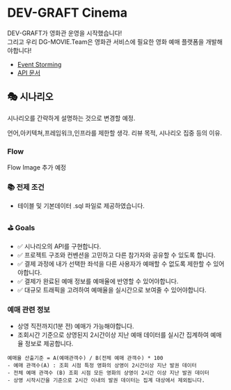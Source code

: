 # DEV-GRAFT Cinema

DEV-GRAFT가 영화관 운영을 시작했습니다!  
그리고 우리 DG-MOVIE.Team은 영화관 서비스에 필요한 영화 예매 플랫폼을 개발해야합니다!

- [Event Storming](https://miro.com/app/embed/uXjVOx1AX14=/?pres=1&frameId=3458764553420482599&embedId=695691095149)
- [API 문서]()

## 🎭 시나리오

시나리오를 간략하게 설명하는 것으로 변경할 예정.

언어,아키텍쳐,프레임워크,인프라를 제한할 생각.
리뷰 목적, 시나리오 집중 등의 이유.

### Flow

Flow Image 추가 예정

### 📚 전제 조건
- 테이블 및 기본데이터 .sql 파일로 제공하였습니다.

### ⛳ Goals
- ✅ 시나리오의 API를 구현합니다.
- ✅ 프로젝트 구조와 컨벤션을 고민하고 다른 참가자와 공유할 수 있도록 합니다.
- ✅ 결제 과정에 내가 선택한 좌석을 다른 사용자가 예매할 수 없도록 제한할 수 있어야합니다.
- ✅ 결제가 완료된 예매 정보를 예매율에 반영할 수 있어야합니다.
- ✅ 대규모 트래픽을 고려하여 예매율을 실시간으로 보여줄 수 있어야합니다.

### 예매 관련 정보

- 상영 직전까지(1분 전) 예매가 가능해야합니다.
- 조회시간 기준으로 상영된지 2시간이상 지난 예매 데이터를 실시간 집계하여 예매율 정보로 제공합니다.

```
예매율 산출기준 = A(예매관객수) / B(전체 예매 관객수) * 100
- 예매 관객수(A) : 조회 시점 특정 영화의 상영이 2시간이상 지난 발권 데이터
- 전체 예매 관객수 (B) 조회 시점 모든 영화의 상영이 2시간 이상 지난 발권 데이터
- 상영 시작시간을 기준으로 2시간 이내의 발권 데이터는 집계 대상에서 제외됩니다.
```
